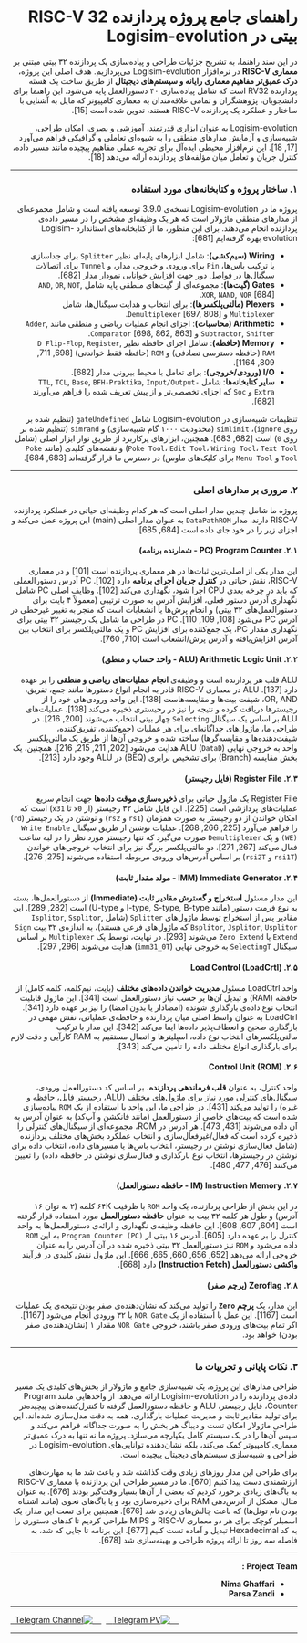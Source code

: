 <div dir="rtl">

# راهنمای جامع پروژه پردازنده RISC-V 32 بیتی در Logisim-evolution

در این سند راهنما، به تشریح جزئیات طراحی و پیاده‌سازی یک پردازنده ۳۲ بیتی مبتنی بر **معماری RISC-V** در نرم‌افزار Logisim-evolution می‌پردازیم. هدف اصلی این پروژه، **درک عمیق‌تر مفاهیم معماری رایانه و سیستم‌های دیجیتال** از طریق ساخت یک هسته پردازنده RV32 است که شامل پیاده‌سازی ۴۰ دستورالعمل پایه می‌شود. این راهنما برای دانشجویان، پژوهشگران و تمامی علاقه‌مندان به معماری کامپیوتر که مایل به آشنایی با ساختار و عملکرد یک پردازنده RISC-V هستند، تدوین شده است [15].

Logisim-evolution به عنوان ابزاری قدرتمند، آموزشی و بصری، امکان طراحی، شبیه‌سازی و آزمایش مدارهای منطقی را به شیوه‌ای تعاملی و گرافیکی فراهم می‌آورد [17, 18]. این نرم‌افزار محیطی ایده‌آل برای تجربه عملی مفاهیم پیچیده مانند مسیر داده، کنترل جریان و تعامل میان مؤلفه‌های پردازنده ارائه می‌دهد [18].

---

### ۱. ساختار پروژه و کتابخانه‌های مورد استفاده

پروژه ما در Logisim-evolution نسخه‌ی 3.9.0 توسعه یافته است و شامل مجموعه‌ای از مدارهای منطقی ماژولار است که هر یک وظیفه‌ای مشخص را در مسیر داده‌ی پردازنده انجام می‌دهند. برای این منظور، ما از کتابخانه‌های استاندارد Logisim-evolution بهره گرفته‌ایم [681]:

* **Wiring (سیم‌کشی)**: شامل ابزارهای پایه‌ای نظیر `Splitter` برای جداسازی یا ترکیب باس‌ها، `Pin` برای ورودی و خروجی مدار، و `Tunnel` برای اتصالات سیگنال‌ها در فواصل دور جهت افزایش خوانایی نمودار مدار [682].
* **Gates (گیت‌ها)**: مجموعه‌ای از گیت‌های منطقی پایه شامل `AND`, `OR`, `NOT`, `XOR`, `NAND`, `NOR` [684].
* **Plexers (مالتی‌پلکسرها)**: برای انتخاب و هدایت سیگنال‌ها، شامل `Multiplexer` و `Demultiplexer` [697, 808].
* **Arithmetic (محاسبات)**: اجزای انجام عملیات ریاضی و منطقی مانند `Adder`, `Subtractor`, `Shifter` و `Comparator` [698, 862, 863].
* **Memory (حافظه)**: شامل اجزای حافظه نظیر `D Flip-Flop`, `Register`, `RAM` (حافظه دسترسی تصادفی) و `ROM` (حافظه فقط خواندنی) [698, 711, 809, 1164].
* **I/O (ورودی/خروجی)**: برای تعامل با محیط بیرونی مدار [682].
* **سایر کتابخانه‌ها**: شامل `TTL`, `TCL`, `Base`, `BFH-Praktika`, `Input/Output-Extra` و `Soc` که اجزای تخصصی‌تر و از پیش تعریف شده را فراهم می‌آورند [682].

تنظیمات شبیه‌سازی در Logisim-evolution شامل `gateUndefined` (تنظیم شده بر روی `ignore`)، `simlimit` (محدودیت ۱۰۰۰ گام شبیه‌سازی) و `simrand` (تنظیم شده بر روی `0`) است [682, 683]. همچنین، ابزارهای پرکاربرد از طریق نوار ابزار اصلی (شامل `Poke Tool`، `Edit Tool`، `Wiring Tool`، `Text Tool`) و نقشه‌های کلیدی (مانند `Poke Tool` و `Menu Tool` برای کلیک‌های ماوس) در دسترس ما قرار گرفته‌اند [683, 684].

---

### ۲. مروری بر مدارهای اصلی

پروژه ما شامل چندین مدار اصلی است که هر کدام وظیفه‌ای حیاتی در عملکرد پردازنده RISC-V دارند. مدار `DataPathROM` به عنوان مدار اصلی (main) این پروژه عمل می‌کند و اجزای زیر را در خود جای داده است [684, 685]:

#### ۲.۱. Program Counter (PC - شمارنده برنامه)

این مدار یکی از اصلی‌ترین ثبات‌ها در هر معماری پردازنده است [101] و در معماری RISC-V، نقش حیاتی در **کنترل جریان اجرای برنامه** دارد [102]. PC آدرس دستورالعملی که باید در چرخه بعدی CPU اجرا شود، نگهداری می‌کند [102]. وظایف اصلی PC شامل نگهداری آدرس دستور فعلی، افزایش آدرس به صورت ترتیبی (معمولاً ۴ بایت برای دستورالعمل‌های ۳۲ بیتی) و انجام پرش‌ها یا انشعابات است که منجر به تغییر غیرخطی در آدرس PC می‌شود [108, 109, 110]. PC در طراحی ما شامل یک رجیستر ۳۲ بیتی برای نگهداری مقدار PC، یک جمع‌کننده برای افزایش PC و یک مالتی‌پلکسر برای انتخاب بین آدرس افزایش‌یافته و آدرس پرش/انشعاب است [710, 760].

#### ۲.۲. Arithmetic Logic Unit (ALU - واحد حساب و منطق)

ALU قلب هر پردازنده است و وظیفه‌ی **انجام عملیات‌های ریاضی و منطقی** را بر عهده دارد [137]. ALU در معماری RISC-V قادر به انجام انواع دستورها مانند جمع، تفریق، OR, AND، شیفت بیت‌ها و مقایسه‌هاست [138]. این واحد ورودی‌های خود را از رجیسترها دریافت کرده و نتیجه را نیز در رجیستری ذخیره می‌کند [138]. عملیات‌های ALU بر اساس یک سیگنال `Selecting` چهار بیتی انتخاب می‌شوند [200, 216]. در طراحی ما، ماژول‌های جداگانه‌ای برای هر عملیات (جمع‌کننده، تفریق‌کننده، شیفت‌دهنده‌ها و مقایسه‌گرها) ساخته شده و خروجی آن‌ها از طریق یک مالتی‌پلکسر واحد به خروجی نهایی ALU (`DataD`) هدایت می‌شود [202, 211, 215, 216]. همچنین، یک بخش مقایسه (Branch) برای تشخیص برابری (BEQ) در ALU وجود دارد [213].

#### ۲.۳. Register File (فایل رجیستر)

Register File یک ماژول حیاتی برای **ذخیره‌سازی موقت داده‌ها** جهت انجام سریع عملیات‌های پردازشی است [225]. این فایل شامل ۳۲ رجیستر (از `x0` تا `x31`) است که امکان خواندن از دو رجیستر به صورت همزمان (`rs1` و `rs2`) و نوشتن در یک رجیستر (`rd`) را فراهم می‌آورد [225, 266, 268]. عملیات نوشتن از طریق سیگنال `Write Enable (WE)` و یک `Demultiplexer` صورت می‌گیرد که تنها رجیستر مورد نظر را در لبه ساعت فعال می‌کند [267, 271]. دو مالتی‌پلکسر بزرگ نیز برای انتخاب خروجی‌های خواندن (`rsi1T` و `rsi2T`) بر اساس آدرس‌های ورودی مربوطه استفاده می‌شوند [275, 276].

#### ۲.۴. Immediate Generator (IMM - مولد مقدار ثابت)

این مدار مسئول **استخراج و گسترش مقادیر ثابت (Immediate)** از دستورالعمل‌ها، بسته به نوع فرمت دستور (مانند I-type, S-type, B-type و U-type) است [282, 289]. این مقادیر پس از استخراج توسط ماژول‌های `Splitter` (شامل `Isplitor`, `Ssplitor`, `Bsplitor`, `Jsplitor`, `Usplitor` که ماژول‌های فرعی هستند)، به اندازه‌ی ۳۲ بیت `Sign Extend` یا `Zero Extend` می‌شوند [293]. در نهایت، توسط یک `Multiplexer` بر اساس سیگنال `SelectingT` به خروجی نهایی (`imm31_0T`) هدایت می‌شوند [296, 297].

#### ۲.۵. Load Control (LoadCrtl)

واحد LoadCtrl مسئول **مدیریت خواندن داده‌های مختلف** (بایت، نیم‌کلمه، کلمه کامل) از حافظه (RAM) و تبدیل آن‌ها بر حسب نیاز دستورالعمل است [341]. این ماژول قابلیت انتخاب نوع داده‌ی بارگذاری شونده (امضادار یا بدون امضا) را نیز بر عهده دارد [341]. LoadCtrl به عنوان واسط اصلی میان پردازنده و حافظه‌ی عملیاتی، نقش مهمی در بارگذاری صحیح و انعطاف‌پذیر داده‌ها ایفا می‌کند [342]. این مدار با ترکیب مالتی‌پلکسرهای انتخاب نوع داده، اسپلیترها و اتصال مستقیم به RAM کارآیی و دقت لازم برای بارگذاری انواع مختلف داده را تأمین می‌کند [343].

#### ۲.۶. Control Unit (ROM)

واحد کنترل، به عنوان **قلب فرماندهی پردازنده**، بر اساس کد دستورالعمل ورودی، سیگنال‌های کنترلی مورد نیاز برای ماژول‌های مختلف (ALU، رجیستر فایل، حافظه و غیره) را تولید می‌کند [431]. در طراحی ما، این واحد با استفاده از یک `ROM` پیاده‌سازی شده است که بیت‌های خاصی از دستورالعمل (مانند فانکشن و آپ‌کد) به عنوان آدرس به آن داده می‌شوند [431, 473]. هر آدرس در ROM، مجموعه‌ای از سیگنال‌های کنترلی را ذخیره کرده است که فعال/غیرفعال‌سازی و انتخاب عملکرد بخش‌های مختلف پردازنده (شامل فعال‌سازی نوشتن در رجیستر، انتخاب باس‌ها یا مسیرهای داده، انتخاب داده برای نوشتن در رجیسترها، انتخاب نوع بارگذاری و فعال‌سازی نوشتن در حافظه داده) را تعیین می‌کنند [476, 477, 480].

#### ۲.۷. Instruction Memory (IM - حافظه دستورالعمل)

در این بخش از طراحی پردازنده، یک واحد `ROM` با ظرفیت ۶۴K کلمه (۲ به توان ۱۶ آدرس) و طول هر کلمه ۳۲ بیت به عنوان **حافظه دستورالعمل** مورد استفاده قرار گرفته است [604, 607, 608]. این حافظه وظیفه‌ی نگهداری و ارائه‌ی دستورالعمل‌ها به واحد کنترل را بر عهده دارد [605]. آدرس ۱۶ بیتی از `Program Counter (PC)` به این `ROM` داده می‌شود و `ROM` نیز دستورالعمل ۳۲ بیتی ذخیره شده در آن آدرس را به عنوان خروجی ارائه می‌دهد [652, 656, 660, 665, 666]. این ماژول نقش کلیدی در فرآیند **واکشی دستورالعمل (Instruction Fetch)** دارد [668].

#### ۲.۸. Zeroflag (پرچم صفر)

این مدار، یک **پرچم `Zero`** را تولید می‌کند که نشان‌دهنده‌ی صفر بودن نتیجه‌ی یک عملیات است [1167]. این عمل با استفاده از یک `NOR Gate` با ۳۲ ورودی انجام می‌شود [1167]. اگر تمام بیت‌های ورودی صفر باشند، خروجی `NOR Gate` مقدار ۱ (نشان‌دهنده‌ی صفر بودن) خواهد بود.

---

### ۳. نکات پایانی و تجربیات ما

طراحی مدارهای این پروژه، یک شبیه‌سازی جامع و ماژولار از بخش‌های کلیدی یک مسیر داده‌ی پردازنده را در Logisim-evolution ارائه می‌دهد. از واحدهایی مانند Program Counter، فایل رجیستر، ALU و حافظه دستورالعمل گرفته تا کنترل‌کننده‌های پیچیده‌تر برای تولید مقادیر ثابت و مدیریت عملیات بارگذاری، همه به دقت مدل‌سازی شده‌اند. این طراحی ماژولار امکان تست و دیباگ هر بخش را به صورت جداگانه فراهم می‌کند و سپس آن‌ها را در یک سیستم کامل یکپارچه می‌سازد. پروژه ما نه تنها به درک عمیق‌تر معماری کامپیوتر کمک می‌کند، بلکه نشان‌دهنده توانایی‌های Logisim-evolution در طراحی و شبیه‌سازی سیستم‌های دیجیتال پیچیده است.

برای طراحی این مدار روزهای زیادی وقت گذاشته شد و باعث شد ما به مهارت‌های ارزشمندی دست پیدا کنیم [670]. ما در مسیر طراحی این پردازنده با معماری RISC-V به باگ‌های زیادی برخورد کردیم که بعضی از آن‌ها بسیار وقت‌گیر بودند [676]. به عنوان مثال، مشکل از آدرس‌دهی RAM برای ذخیره‌سازی بود و یا باگ‌های نحوی (مانند اشتباه بودن نام تونل‌ها) که باعث چالش‌های زیادی شد [676]. همچنین برای تست این مدار، یک اسمبلر کوچک برای هر دو معماری RISC-V و MIPS طراحی کردیم تا کدهای دستوری را به کد Hexadecimal تبدیل و آماده تست کنیم [677]. این برنامه تا جایی که شد، به فاصله سه روز تا ارائه پروژه طراحی و بهینه‌سازی شد [678].

---

**Project Team :**

* **Nima Ghaffari**
* **Parsa Zandi**

---

<p align="left">
  <a href="https://t.me/nimaghaffari001" style="margin-right: 10px;">
    <img src="https://img.shields.io/badge/Private%20Message-2CA5E0?style=for-the-badge&logo=telegram&logoColor=white" alt="Telegram PV">
  </a>
  <a href="https://t.me/CallMeNiMChe">
    <img src="https://img.shields.io/badge/Telegram%20Channel-2CA5E0?style=for-the-badge&logo=telegram&logoColor=white" alt="Telegram Channel">
  </a>
</p>

---
</div>